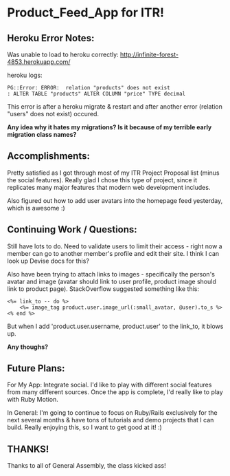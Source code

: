 Product_Feed_App for ITR!
=====================

Heroku Error Notes: 
----------------------

Was unable to load to heroku correctly: 
http://infinite-forest-4853.herokuapp.com/

heroku logs:

	PG::Error: ERROR:  relation "products" does not exist
	: ALTER TABLE "products" ALTER COLUMN "price" TYPE decimal

This error is after a heroku migrate & restart and after another error
(relation "users" does not exist) occured. 

**Any idea why it hates my migrations? Is it because of my terrible early migration class names?**

Accomplishments:
----------------------

Pretty satisfied as I got through most of my ITR Project Proposal list (minus the social features). Really glad I chose this type of project, since it replicates many major features that modern web development includes.

Also figured out how to add user avatars into the homepage feed yesterday, which is awesome :)

Continuing Work / Questions:
----------------------

Still have lots to do. Need to validate users to limit their access - right now a member can go to another member's profile and edit their site. I think I can look up Devise docs for this?

Also have been trying to attach links to images - specifically the person's avatar and image (avatar should link to user profile, product image should link to product page). StackOverflow suggested something like this:

	<%= link_to -- do %>
 		<%= image_tag product.user.image_url(:small_avatar, @user).to_s %>
	<% end %>

But when I add 'product.user.username, product.user' to the link_to, it blows up. 

**Any thoughs?**


Future Plans:
----------------------

For My App:
Integrate social. I'd like to play with different social features from many different sources. Once the app is complete, I'd really like to play with Ruby Motion.

In General:
I'm going to continue to focus on Ruby/Rails exclusively for the next several months & have tons of tutorials and demo projects that I can build. Really enjoying this, so I want to get good at it! :)

**THANKS!**
----------------------
Thanks to all of General Assembly, the class kicked ass!


